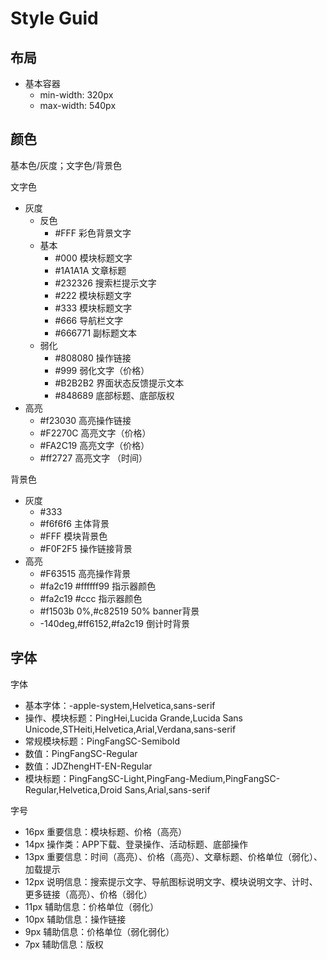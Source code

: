 # Style Guid

## 布局

- 基本容器
    - min-width: 320px
    - max-width: 540px

## 颜色
基本色/灰度；文字色/背景色

文字色
- 灰度
    - 反色
        - #FFF 彩色背景文字
    - 基本
        - #000 模块标题文字
        - #1A1A1A 文章标题
        - #232326 搜索栏提示文字
        - #222 模块标题文字
        - #333 模块标题文字
        - #666 导航栏文字
        - #666771 副标题文本
    - 弱化
        - #808080 操作链接
        - #999 弱化文字（价格）
        - #B2B2B2 界面状态反馈提示文本
        - #848689 底部标题、底部版权
- 高亮
    - #f23030 高亮操作链接
    - #F2270C 高亮文字（价格）
    - #FA2C19 高亮文字（价格）
    - #ff2727 高亮文字 （时间）

背景色
- 灰度
    - #333
    - #f6f6f6 主体背景
    - #FFF 模块背景色
    - #F0F2F5 操作链接背景
- 高亮
    - #F63515 高亮操作背景
    - #fa2c19 #ffffff99 指示器颜色
    - #fa2c19 #ccc 指示器颜色
    - #f1503b 0%,#c82519 50% banner背景
    - -140deg,#ff6152,#fa2c19 倒计时背景

## 字体
字体
- 基本字体：-apple-system,Helvetica,sans-serif
- 操作、模块标题：PingHei,Lucida Grande,Lucida Sans Unicode,STHeiti,Helvetica,Arial,Verdana,sans-serif
- 常规模块标题：PingFangSC-Semibold
- 数值：PingFangSC-Regular
- 数值：JDZhengHT-EN-Regular
- 模块标题：PingFangSC-Light,PingFang-Medium,PingFangSC-Regular,Helvetica,Droid Sans,Arial,sans-serif

字号
- 16px 重要信息：模块标题、价格（高亮）
- 14px 操作类：APP下载、登录操作、活动标题、底部操作
- 13px 重要信息：时间（高亮）、价格（高亮）、文章标题、价格单位（弱化）、加载提示
- 12px 说明信息：搜索提示文字、导航图标说明文字、模块说明文字、计时、更多链接（高亮）、价格（弱化）
- 11px 辅助信息：价格单位（弱化）
- 10px 辅助信息：操作链接
- 9px 辅助信息：价格单位（弱化弱化）
- 7px 辅助信息：版权
